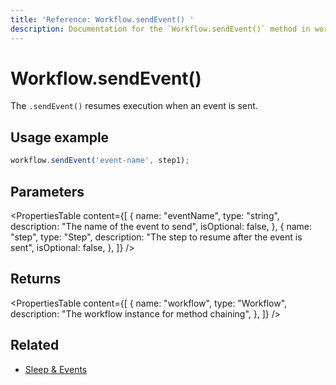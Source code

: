 ```yaml
---
title: 'Reference: Workflow.sendEvent() '
description: Documentation for the `Workflow.sendEvent()` method in workflows, which resumes execution when an event is sent.
---
```


# Workflow.sendEvent()

The `.sendEvent()` resumes execution when an event is sent.

## Usage example

```typescript copy
workflow.sendEvent('event-name', step1);
```

## Parameters

<PropertiesTable
content={[
{
name: "eventName",
type: "string",
description: "The name of the event to send",
isOptional: false,
},
{
name: "step",
type: "Step",
description: "The step to resume after the event is sent",
isOptional: false,
},
]}
/>

## Returns

<PropertiesTable
content={[
{
name: "workflow",
type: "Workflow",
description: "The workflow instance for method chaining",
},
]}
/>

## Related

- [Sleep & Events](../../../docs/workflows/pausing-execution)
